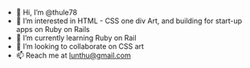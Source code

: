 - 👋 Hi, I’m @thule78
- 👀 I’m interested in HTML - CSS one div Art, and building for start-up apps on Ruby on Rails
- 🌱 I’m currently learning Ruby on Rail
- 💞️ I’m looking to collaborate on CSS art
- 📫 Reach me at lunthu@gmail.com

<!---
thule78/thule78 is a ✨ special ✨ repository because its `README.md` (this file) appears on your GitHub profile.
You can click the Preview link to take a look at your changes.
--->
